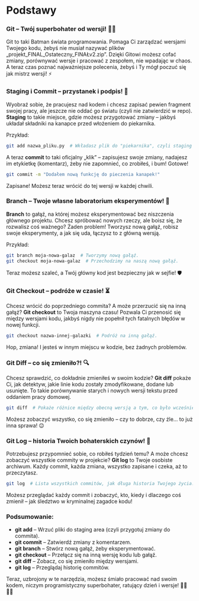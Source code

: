 # Podstawy
### Git – Twój superbohater od wersji! 🦸‍♂️

Git to taki Batman świata programowania. Pomaga Ci zarządzać wersjami Twojego kodu, żebyś nie musiał nazywać plików „projekt_FINAL_Ostateczny_FINAŁv2.zip”. Dzięki Gitowi możesz cofać zmiany, porównywać wersje i pracować z zespołem, nie wpadając w chaos. A teraz czas poznać najważniejsze polecenia, żebyś i Ty mógł poczuć się jak mistrz wersji! ⚡

### Staging i Commit – przystanek i podpis! 📝

Wyobraź sobie, że pracujesz nad kodem i chcesz zapisać pewien fragment swojej pracy, ale jeszcze nie oddać go światu (czyli nie zatwierdzić w repo). **Staging** to takie miejsce, gdzie możesz przygotować zmiany – jakbyś układał składniki na kanapce przed włożeniem do piekarnika.

Przykład:
```bash
git add nazwa_pliku.py  # Wkładasz plik do "piekarnika", czyli staging area.
```

A teraz **commit** to taki oficjalny „klik” – zapisujesz swoje zmiany, nadajesz im etykietkę (komentarz), żeby nie zapomnieć, co zrobiłeś, i bum! Gotowe!

```bash
git commit -m "Dodałem nową funkcję do pieczenia kanapek!"
```

Zapisane! Możesz teraz wrócić do tej wersji w każdej chwili.

### Branch – Twoje własne laboratorium eksperymentów! 🧪

**Branch** to gałąź, na której możesz eksperymentować bez niszczenia głównego projektu. Chcesz spróbować nowych rzeczy, ale boisz się, że rozwalisz coś ważnego? Żaden problem! Tworzysz nową gałąź, robisz swoje eksperymenty, a jak się uda, łączysz to z główną wersją.

Przykład:
```bash
git branch moja-nowa-galaz  # Tworzymy nową gałąź.
git checkout moja-nowa-galaz  # Przechodzimy na naszą nową gałąź.
```

Teraz możesz szaleć, a Twój główny kod jest bezpieczny jak w sejfie! 🛡️

### Git Checkout – podróże w czasie! ⏳

Chcesz wrócić do poprzedniego commita? A może przerzucić się na inną gałąź? **Git checkout** to Twoja maszyna czasu! Pozwala Ci przenosić się między wersjami kodu, jakbyś nigdy nie popełnił tych fatalnych błędów w nowej funkcji.

```bash
git checkout nazwa-innej-galazki  # Podróż na inną gałąź.
```

Hop, zmiana! I jesteś w innym miejscu w kodzie, bez żadnych problemów.

### Git Diff – co się zmieniło?! 🔍

Chcesz sprawdzić, co dokładnie zmieniłeś w swoim kodzie? **Git diff** pokaże Ci, jak detektyw, jakie linie kodu zostały zmodyfikowane, dodane lub usunięte. To takie porównywanie starych i nowych wersji tekstu przed oddaniem pracy domowej.

```bash
git diff  # Pokaże różnice między obecną wersją a tym, co było wcześniej.
```

Możesz zobaczyć wszystko, co się zmieniło – czy to dobrze, czy źle... to już inna sprawa! 😉

### Git Log – historia Twoich bohaterskich czynów! 📜

Potrzebujesz przypomnieć sobie, co robiłeś tydzień temu? A może chcesz zobaczyć wszystkie commity w projekcie? **Git log** to Twoje osobiste archiwum. Każdy commit, każda zmiana, wszystko zapisane i czeka, aż to przeczytasz.

```bash
git log  # Lista wszystkich commitów, jak długa historia Twojego życia!
```

Możesz przeglądać każdy commit i zobaczyć, kto, kiedy i dlaczego coś zmienił – jak śledztwo w kryminalnej zagadce kodu!

### Podsumowanie:

- **git add** – Wrzuć pliki do staging area (czyli przygotuj zmiany do commita).
- **git commit** – Zatwierdź zmiany z komentarzem.
- **git branch** – Stwórz nową gałąź, żeby eksperymentować.
- **git checkout** – Przełącz się na inną wersję kodu lub gałąź.
- **git diff** – Zobacz, co się zmieniło między wersjami.
- **git log** – Przeglądaj historię commitów.

Teraz, uzbrojony w te narzędzia, możesz śmiało pracować nad swoim kodem, niczym programistyczny superbohater, ratujący dzień i wersje! 🦸‍♀️👨‍💻